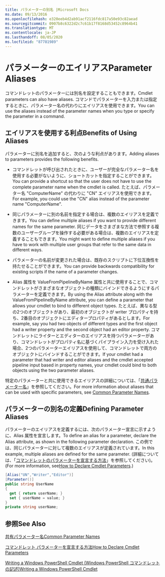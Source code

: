 ```yaml
---
title: パラメーターの別名 |Microsoft Docs
ms.date: 09/13/2016
ms.openlocfilehash: e320eeb4d2ab91acf2116fdc817a50e93c82aead
ms.sourcegitcommit: 0907b8c6322d2c7c61b17f8168d53452c8964b41
ms.translationtype: MT
ms.contentlocale: ja-JP
ms.lasthandoff: 08/05/2020
ms.locfileid: "87781989"
---
```

# <a name="parameter-aliases"></a><span data-ttu-id="a4e5d-102">パラメーターのエイリアス</span><span class="sxs-lookup"><span data-stu-id="a4e5d-102">Parameter Aliases</span></span>

<span data-ttu-id="a4e5d-103">コマンドレットのパラメーターには別名を設定することもできます。</span><span class="sxs-lookup"><span data-stu-id="a4e5d-103">Cmdlet parameters can also have aliases.</span></span> <span data-ttu-id="a4e5d-104">コマンドでパラメーターを入力または指定するときに、パラメーター名の代わりにエイリアスを使用できます。</span><span class="sxs-lookup"><span data-stu-id="a4e5d-104">You can use the aliases instead of the parameter names when you type or specify the parameter in a command.</span></span>

## <a name="benefits-of-using-aliases"></a><span data-ttu-id="a4e5d-105">エイリアスを使用する利点</span><span class="sxs-lookup"><span data-stu-id="a4e5d-105">Benefits of Using Aliases</span></span>

<span data-ttu-id="a4e5d-106">パラメーターに別名を追加すると、次のような利点があります。</span><span class="sxs-lookup"><span data-stu-id="a4e5d-106">Adding aliases to parameters provides the following benefits.</span></span>

- <span data-ttu-id="a4e5d-107">コマンドレットが呼び出されたときに、ユーザーが完全なパラメーター名を使用する必要がないように、ショートカットを指定することができます。</span><span class="sxs-lookup"><span data-stu-id="a4e5d-107">You can provide a shortcut so that the user does not have to use the complete parameter name when the cmdlet is called.</span></span> <span data-ttu-id="a4e5d-108">たとえば、パラメーター名 "ComputerName" の代わりに "CN" エイリアスを使用できます。</span><span class="sxs-lookup"><span data-stu-id="a4e5d-108">For example, you could use the "CN" alias instead of the parameter name "ComputerName".</span></span>

- <span data-ttu-id="a4e5d-109">同じパラメーターに別の名前を指定する場合は、複数のエイリアスを定義できます。</span><span class="sxs-lookup"><span data-stu-id="a4e5d-109">You can define multiple aliases if you want to provide different names for the same parameter.</span></span> <span data-ttu-id="a4e5d-110">同じデータをさまざまな方法で参照する複数のユーザーグループを操作する必要がある場合は、複数のエイリアスを定義することもできます。</span><span class="sxs-lookup"><span data-stu-id="a4e5d-110">You might want to define multiple aliases if you have to work with multiple user groups that refer to the same data in different ways.</span></span>

- <span data-ttu-id="a4e5d-111">パラメーターの名前が変更された場合は、既存のスクリプトに下位互換性を持たせることができます。</span><span class="sxs-lookup"><span data-stu-id="a4e5d-111">You can provide backwards compatibility for existing scripts if the name of a parameter changes.</span></span>

- <span data-ttu-id="a4e5d-112">Alias 属性を ValueFromPipelineByName 属性と共に使用することで、コマンドレットがさまざまなオブジェクトの種類にバインドできるようにするパラメーターを定義できます。</span><span class="sxs-lookup"><span data-stu-id="a4e5d-112">By using the Alias attribute along with the ValueFromPipelineByName attribute, you can define a parameter that allows your cmdlet to bind to different object types.</span></span> <span data-ttu-id="a4e5d-113">たとえば、異なる型の2つのオブジェクトがあり、最初のオブジェクトが writer プロパティを持ち、2番目のオブジェクトにエディタープロパティがあるとします。</span><span class="sxs-lookup"><span data-stu-id="a4e5d-113">For example, say you had two objects of different types and the first object had a writer property and the second object had an editor property.</span></span> <span data-ttu-id="a4e5d-114">コマンドレットにライターとエディターのエイリアスを持つパラメーターがあり、コマンドレットがプロパティ名に基づくパイプライン入力を受け入れた場合、2つのパラメーターエイリアスを使用して、コマンドレットで両方のオブジェクトにバインドすることができます。</span><span class="sxs-lookup"><span data-stu-id="a4e5d-114">If your cmdlet had a parameter that had writer and editor aliases and the cmdlet accepted pipeline input based in property names, your cmdlet could bind to both objects using the two parameter aliases.</span></span>

<span data-ttu-id="a4e5d-115">特定のパラメーターと共に使用できるエイリアスの詳細については、「[共通パラメーター名](./common-parameter-names.md)」を参照してください。</span><span class="sxs-lookup"><span data-stu-id="a4e5d-115">For more information about aliases that can be used with specific parameters, see [Common Parameter Names](./common-parameter-names.md).</span></span>

## <a name="defining-parameter-aliases"></a><span data-ttu-id="a4e5d-116">パラメーターの別名の定義</span><span class="sxs-lookup"><span data-stu-id="a4e5d-116">Defining Parameter Aliases</span></span>

<span data-ttu-id="a4e5d-117">パラメーターのエイリアスを定義するには、次のパラメーター宣言に示すように、Alias 属性を宣言します。</span><span class="sxs-lookup"><span data-stu-id="a4e5d-117">To define an alias for a parameter, declare the Alias attribute, as shown in the following parameter declaration.</span></span> <span data-ttu-id="a4e5d-118">この例では、同じパラメーターに対して複数のエイリアスが定義されています。</span><span class="sxs-lookup"><span data-stu-id="a4e5d-118">In this example, multiple aliases are defined for the same parameter.</span></span> <span data-ttu-id="a4e5d-119">(詳細については、「[コマンドレットのパラメーターを宣言する方法](./how-to-declare-cmdlet-parameters.md)」を参照してください)。</span><span class="sxs-lookup"><span data-stu-id="a4e5d-119">(For more information, see[How to Declare Cmdlet Parameters](./how-to-declare-cmdlet-parameters.md).)</span></span>

```csharp
[Alias("UN","Writer","Editor")]
[Parameter()]
public string UserName
{
  get { return userName; }
  set { userName = value; }
}
private string userName;
```

## <a name="see-also"></a><span data-ttu-id="a4e5d-120">参照</span><span class="sxs-lookup"><span data-stu-id="a4e5d-120">See Also</span></span>

[<span data-ttu-id="a4e5d-121">共有パラメーター名</span><span class="sxs-lookup"><span data-stu-id="a4e5d-121">Common Parameter Names</span></span>](./common-parameter-names.md)

[<span data-ttu-id="a4e5d-122">コマンドレット パラメーターを宣言する方法</span><span class="sxs-lookup"><span data-stu-id="a4e5d-122">How to Declare Cmdlet Parameters</span></span>](./how-to-declare-cmdlet-parameters.md)

[<span data-ttu-id="a4e5d-123">Writing a Windows PowerShell Cmdlet (Windows PowerShell コマンドレットの記述)</span><span class="sxs-lookup"><span data-stu-id="a4e5d-123">Writing a Windows PowerShell Cmdlet</span></span>](./writing-a-windows-powershell-cmdlet.md)
